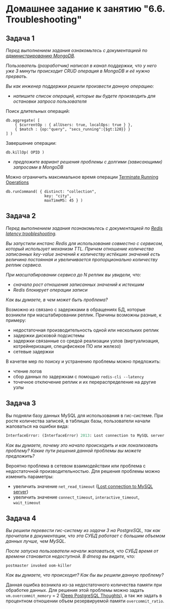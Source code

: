 # Домашнее задание к занятию "6.6. Troubleshooting"

## Задача 1

*Перед выполнением задания ознакомьтесь с документацией по [администрированию MongoDB](https://docs.mongodb.com/manual/administration/).*

*Пользователь (разработчик) написал в канал поддержки, что у него уже 3 минуты происходит CRUD операция в MongoDB и её нужно прервать.*

*Вы как инженер поддержки решили произвести данную операцию:*
- *напишите список операций, которые вы будете производить для остановки запроса пользователя*

Поиск длительных операций:

```
db.aggregate( [
    { $currentOp : { allUsers: true, localOps: true } },
    { $match : {op:"query", "secs_running":{$gt:120}} }
] )
```

Завершение операции:

```
db.killOp( OPID )
```

- *предложите вариант решения проблемы с долгими (зависающими) запросами в MongoDB*

Можно ограничить максимальное время операции [Terminate Running Operations](https://www.mongodb.com/docs/manual/tutorial/terminate-running-operations/)

```
db.runCommand( { distinct: "collection",
                 key: "city",
                 maxTimeMS: 45 } )
```

## Задача 2

*Перед выполнением задания познакомьтесь с документацией по [Redis latency troobleshooting](https://redis.io/topics/latency).*

*Вы запустили инстанс Redis для использования совместно с сервисом, который использует механизм TTL.*
*Причем отношение количества записанных key-value значений к количеству истёкших значений есть величина постоянная и увеличивается пропорционально количеству реплик сервиса.*

*При масштабировании сервиса до N реплик вы увидели, что:*
- *сначала рост отношения записанных значений к истекшим*
- *Redis блокирует операции записи*

*Как вы думаете, в чем может быть проблема?*

Возможно из связано с задержками в обращениях БД, которые возникли при масштабировании реплик. Причины возможны разные, к примеру:

- недостаточная производительность одной или нескольких реплик
- задержки дисковой подсистемы
- задержки связанные со средой реализации узлов (виртуализация, котрейнеризация, специфисекое ПО или железо)
- сетевые задержки 

В качетве мер по поиску и устранению проблемы можно предложить:

- чтение логов
- сбор данных по задержкам с помощью `redis-cli --latency`
- точечное отключение реплик и их перераспределение на другие узлы
 
## Задача 3

Вы подняли базу данных MySQL для использования в гис-системе. При росте количества записей, в таблицах базы,
пользователи начали жаловаться на ошибки вида:
```python
InterfaceError: (InterfaceError) 2013: Lost connection to MySQL server during query u'SELECT..... '
```

*Как вы думаете, почему это начало происходить и как локализовать проблему?*
*Какие пути решения данной проблемы вы можете предложить?*

Вероятно проблема в сетевом взаимодействии или проблема с недостаточной производительностью.
Для решения проблемы можно изменить параметры:

- увеличить значение `net_read_timeout` ([Lost connection to MySQL server](https://dev.mysql.com/doc/refman/8.0/en/error-lost-connection.html))
- увеличить значение `connect_timeout`, `interactive_timeout`, `wait_timeout`

## Задача 4

*Вы решили перевести гис-систему из задачи 3 на PostgreSQL, так как прочитали в документации, что эта СУБД работает с большим объемом данных лучше, чем MySQL.*

*После запуска пользователи начали жаловаться, что СУБД время от времени становится недоступной. В dmesg вы видите, что:*

`postmaster invoked oom-killer`

*Как вы думаете, что происходит?*
*Как бы вы решили данную проблему?*

Данная ошибка возникла из-за недостаточного количества памяти при обработке данных.
Для решения этой проблемы можно задать `vm.overcommit_memory` = 2 ([Deep PostgreSQL Thoughts](https://www.crunchydata.com/blog/deep-postgresql-thoughts-the-linux-assassin)), а так же задать в процентном отношении объем резервируемой памяти `overcommit_ratio`.

